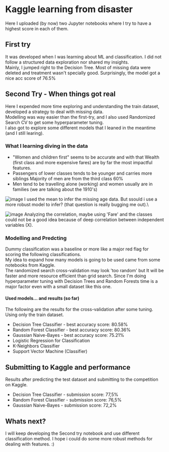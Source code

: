 # Kaggle learning from disaster
Here I uploaded (by now) two Jupyter notebooks where I try to have a highest score in each of them.

## First try
It was developed when I was learning about ML and classification. I did not follow a structured data exploration nor shared my insights. \
Mainly, I jumped right to the Decision Tree. Most of missing data were deleted and treatment wasn't specially good. Surprisingly, the model got a nice acc score of 76.5%

## Second Try - When things got real
Here I expended more time exploring and understanding the train dataset, developed a strategy to deal with missing data.\
Modelling was way easier than the first-try, and I also used Randomized Search CV to get some hyperparameter tuning. \
I also got to explore some different models that I leaned in the meantime (and I still learing).
### What I learning diving in the data
* "Women and children first" seems to be accurate and with that Wealth (first class and
more expensive fares) are by far the most impactful features.
* Passengers of lower classes tends to be younger and carries more siblings
Majority of men are from the third class 60%
* Men tend to be travelling alone (working) and women usually are in families (we are
talking about the 1910's)

![image](https://github.com/vinimoti/Titanic-Kaggle/assets/126615931/d747ac0d-a87f-49df-b803-09e7468d6dd2)
I used the mean to infer the missing age data. But ssould i use a more robust model to infer? (that question is really bugging me out).\

![image](https://github.com/vinimoti/Titanic-Kaggle/assets/126615931/425cb6e0-1d88-45e0-8248-99db74a5cebc)
Analyzing the correlation, maybe using 'Fare' and the classes could not be a good idea because of deep correlation between independent variables (X).

### Modelling and Predcting
Dummy classification was a baseline or more like a major red flag for scoring the following classifications. \
My idea to expand how many models is going to be used came from some notebooks from Kaggle. \
The randomized search cross-validation may look 'too random' but It will be faster and more resource efficient than grid search. 
Since I'm doing hyperparameter tuning with Decision Trees and Random Forests time is a major factor even with a small dataset like this one.


#### Used models... and results (so far)
The following are the results for the cross-validation after some tuning. Using only the train dataset.
* Decision Tree Classifier - best accuracy score: 80.58%
* Random Forest Classifier - best accuracy score: 80.36%
* Gaussian Naive-Bayes - best accuracy score: 75.21%
* Logistic Regression for Classification
* K-Neighbors Classifier
* Support Vector Machine (Classifier)

## Submitting to Kaggle and performance
Results after predicting the test dataset and submitting to the competition on Kaggle.
* Decision Tree Classifier - submission score: 77,5%
* Random Forest Classifier - submission score: 76,5%
* Gaussian Naive-Bayes - submission score: 72,2%

## Whats next?
I will keep developing the Second try notebook and use different classification method. I hope i could do some more robust methods for dealing with features. :) 
